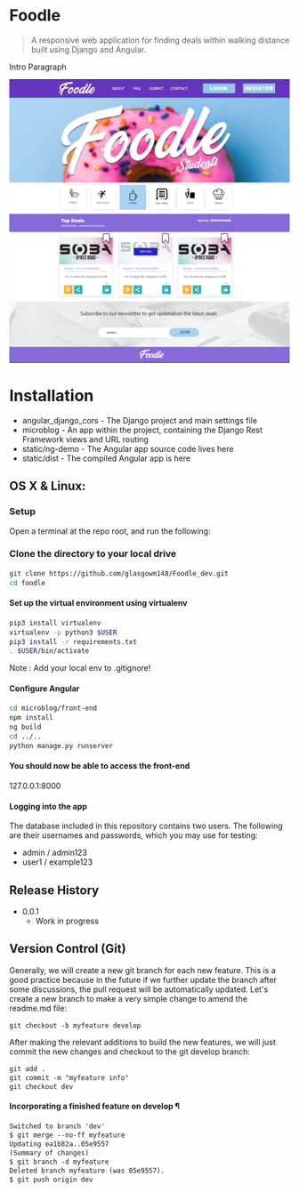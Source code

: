 # Foodle
> A responsive web application for finding deals within walking distance built using Django and Angular. 



Intro Paragraph


![](NOTES/header.png)



# Installation

* angular_django_cors - The Django project and main settings file
* microblog - An app within the project, containing the Django Rest Framework views and URL routing
* static/ng-demo - The Angular app source code lives here
* static/dist - The compiled Angular app is here

## OS X & Linux:

### Setup

Open a terminal at the repo root, and run the following:

### Clone the directory to your local drive

```sh
git clone https://github.com/glasgowm148/Foodle_dev.git
cd foodle
```


#### Set up the virtual environment using virtualenv
```sh
pip3 install virtualenv
virtualenv -p python3 $USER
pip3 install -r requirements.txt
. $USER/bin/activate
```
Note : Add your local env to .gitignore!


#### Configure Angular
```sh
cd microblog/front-end
npm install
ng build
cd ../..
python manage.py runserver
```



#### You should now be able to access the  front-end 

127.0.0.1:8000

#### Logging into the app

The database included in this repository contains two users. The following are their usernames and passwords, which you may use for testing:

- admin / admin123
- user1 / example123


## Release History

* 0.0.1
    * Work in progress


## Version Control (Git)


Generally, we will create a new git branch for each new feature. This is a good practice because in the future if we further update the branch after some discussions, the pull request will be automatically updated. Let's create a new branch to make a very simple change to amend the readme.md file:

```
git checkout -b myfeature develop
```
After making the relevant additions to build the new features, we will just commit the new changes and checkout to the git develop branch:
```
git add .
git commit -m "myfeature info"
git checkout dev
```

#### Incorporating a finished feature on develop ¶

```
Switched to branch 'dev'
$ git merge --no-ff myfeature
Updating ea1b82a..05e9557
(Summary of changes)
$ git branch -d myfeature
Deleted branch myfeature (was 05e9557).
$ git push origin dev
```





